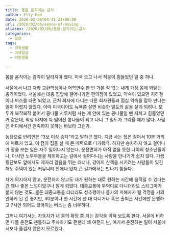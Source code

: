 ```yaml
---
title: 몸을 움직이는 감각
author: Elly Han
date: 2020-02-06T04:41:24+00:00
url: /2020/02/05/sence-of-moving
aliases: /2020/02/05/몸을-움직이는-감각
categories:
  - 일상
tags:
  - 미국생활
  - 미국일상
  - 이민생활

---
```

몸을 움직이는 감각이 달라져야 했다. 미국 오고 나서 적응이 힘들었던 일 중 하나.

서울에서 나고 자라 교환학생이나 어학연수 한 번 가본 적 없는 내게 가장 몸에 와닿는 충격이었다. 서울에선 대충 집앞에 걸어나가면 편의점이 있었고, 약속이 있으면 지하철이나 버스를 타면 되었고, 근처 회사에 다니는 다른 회사원들과 점심 약속을 잡아 만나는 일이 어렵지 않았다. 아마 미국이어도 뉴욕쯤 살면 비슷한 밀도의 삶을 살게 되려나. 모두가 복작복작 붙어서 콩나물 시루처럼 사는 게 안에 있는 콩나물일 땐 지치고 힘들었던 거 같은데, 막상 타지에 뚝 떨어진 콩나물이 되고 나니 그 밀도가 그리울 때가 많다. 사람은 어디에서건 만족하지 못하는 바보라 그런가. 

농담으로 반려인은 &#8220;3보 이상 승차&#8221;라고 말하곤 했다. 지금 사는 집은 걸어서 10분 거리에 마트가 있고, 이 점이 집을 살 때 큰 매력으로 다가왔다. 하지만 승차하지 않고 걸어나가 장을 보는 일은 자주 일어나지 않는다. 운전면허가 아직 없을 듯한 나이의 청소년들이나, 아시안 노부부들을 제외하고는 길에서 걸어다니는 사람을 만나기가 쉽지 않다. 가끔 횡단보도 앞에서도 제자리 걸음을 뛰는 러너나, 강아지 산책을 시키려는 사람들이 있긴 해도 주택이 있는 커뮤니티 안에나 있지 큰 길가에서는 만나기 힘들다. 

차에 의지하지 않고, 운전하지 않고도 내가 원하는 대로 원하는 시간에 움직일 수 있다는 건 꽤나 좋은 느낌이었구나 알게 되었다. 대중교통에 뚜벅이로 다니더라도 스티그마가 붙지 않는 것도. 물론 대중교통을 타더라도 성추행이나 몰카의 피해자가 될 걱정을 거의 안하게 된 건 좋지만, 30분이나 한 시간에 한 대 다니거나 혹은 출퇴근 시간에만 운행하고 7시만 되어도 끊어지는 버스는 좀 너무하다.

그러니 여기서는, 자동차가 내 몸의 확장 쯤 되는 감각을 익혀 보도록 한다. 서울에 비하면 다들 운전도 젠틀하고 주차하기도 편한데 왜 여전히 난, 여기서 운전하는 일이 서울에서보다 즐겁지 않은지 모르겠다.